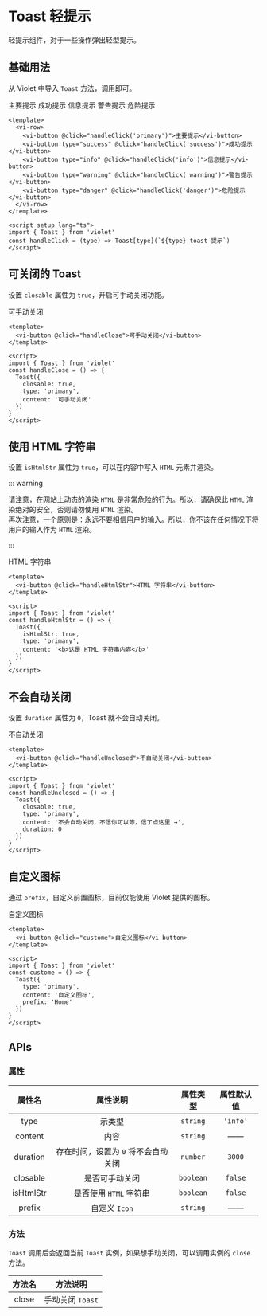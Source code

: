 <script setup lang="ts">
import { Toast } from '../../packages/components/Toast'

const handleClick = (type) => Toast[type](`${type} toast 提示`)

const handleHtmlStr = () => {
  Toast({
    isHtmlStr: true,
    type: 'primary',
    content: '<b>这是 HTML 字符串内容</b>'
  })
}

const handleClose = () => {
  Toast({
    closable: true,
    type: 'primary',
    content: '可手动关闭'
  })
}

const handleUnclosed = () => {
  Toast({
    closable: true,
    type: 'primary',
    content: '不会自动关闭，不信你可以等，信了点这里 →',
    duration: 0
  })
}

const custome = () => {
  Toast({
    type: 'primary',
    content: '自定义 Icon',
    prefix: 'Home'
  })
}
</script>

# Toast 轻提示

轻提示组件，对于一些操作弹出轻型提示。

## 基础用法

从 Violet 中导入 `Toast` 方法，调用即可。

<div class="examples">
  <vi-row>
    <vi-button @click="handleClick('primary')">主要提示</vi-button>
    <vi-button type="success" @click="handleClick('success')">成功提示</vi-button>
    <vi-button type="info" @click="handleClick('info')">信息提示</vi-button>
    <vi-button type="warning" @click="handleClick('warning')">警告提示</vi-button>
    <vi-button type="danger" @click="handleClick('danger')">危险提示</vi-button>
  </vi-row>
</div>

```vue
<template>
  <vi-row>
    <vi-button @click="handleClick('primary')">主要提示</vi-button>
    <vi-button type="success" @click="handleClick('success')">成功提示</vi-button>
    <vi-button type="info" @click="handleClick('info')">信息提示</vi-button>
    <vi-button type="warning" @click="handleClick('warning')">警告提示</vi-button>
    <vi-button type="danger" @click="handleClick('danger')">危险提示</vi-button>
  </vi-row>
</template>

<script setup lang="ts">
import { Toast } from 'violet'
const handleClick = (type) => Toast[type](`${type} toast 提示`)
</script>
```

## 可关闭的 Toast

设置 `closable` 属性为 `true`，开启可手动关闭功能。

<div class="examples">
  <vi-button @click="handleClose">可手动关闭</vi-button>
</div>

```vue
<template>
  <vi-button @click="handleClose">可手动关闭</vi-button>
</template>

<script>
import { Toast } from 'violet'
const handleClose = () => {
  Toast({
    closable: true,
    type: 'primary',
    content: '可手动关闭'
  })
}
</script>
```

## 使用 HTML 字符串

设置 `isHtmlStr` 属性为 `true`，可以在内容中写入 `HTML` 元素并渲染。

::: warning

请注意，在网站上动态的渲染 `HTML` 是非常危险的行为。所以，请确保此 `HTML` 渲染绝对的安全，否则请勿使用 `HTML` 渲染。<br />
再次注意，一个原则是：永远不要相信用户的输入。所以，你不该在任何情况下将用户的输入作为 `HTML` 渲染。

:::

<div class="examples">
  <vi-button @click="handleHtmlStr">HTML 字符串</vi-button>
</div>

```vue
<template>
  <vi-button @click="handleHtmlStr">HTML 字符串</vi-button>
</template>

<script>
import { Toast } from 'violet'
const handleHtmlStr = () => {
  Toast({
    isHtmlStr: true,
    type: 'primary',
    content: '<b>这是 HTML 字符串内容</b>'
  })
}
</script>
```

## 不会自动关闭

设置 `duration` 属性为 `0`，Toast 就不会自动关闭。

<div class="examples">
  <vi-button @click="handleUnclosed">不自动关闭</vi-button>
</div>

```vue
<template>
  <vi-button @click="handleUnclosed">不自动关闭</vi-button>
</template>

<script>
import { Toast } from 'violet'
const handleUnclosed = () => {
  Toast({
    closable: true,
    type: 'primary',
    content: '不会自动关闭，不信你可以等，信了点这里 →',
    duration: 0
  })
}
</script>
```

## 自定义图标

通过 `prefix`，自定义前置图标，目前仅能使用 Violet 提供的图标。

<div class="examples">
  <vi-button @click="custome">自定义图标</vi-button>
</div>

```vue
<template>
  <vi-button @click="custome">自定义图标</vi-button>
</template>

<script>
import { Toast } from 'violet'
const custome = () => {
  Toast({
    type: 'primary',
    content: '自定义图标',
    prefix: 'Home'
  })
}
</script>
```

## APIs

### 属性

| 属性名 | 属性说明 | 属性类型 | 属性默认值 |
| :---: | :---: | :---: | :---: |
| type | 示类型 | `string` | `'info'` |
| content | 内容 | `string` | —— |
| duration | 存在时间，设置为 `0` 将不会自动关闭 | `number` | `3000` |
| closable | 是否可手动关闭 | `boolean` | `false` |
| isHtmlStr | 是否使用 `HTML` 字符串 | `boolean` | `false` |
| prefix | 自定义 `Icon` | `string` | —— |

### 方法

`Toast` 调用后会返回当前 `Toast` 实例，如果想手动关闭，可以调用实例的 `close` 方法。

| 方法名 | 方法说明 |
| :---: | :---: |
| close | 手动关闭 `Toast` |
